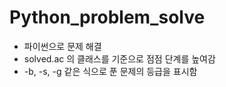 # Python_problem_solve

- 파이썬으로 문제 해결
- solved.ac 의 클래스를 기준으로 점점 단계를 높여감
- -b, -s, -g 같은 식으로 푼 문제의 등급을 표시함
